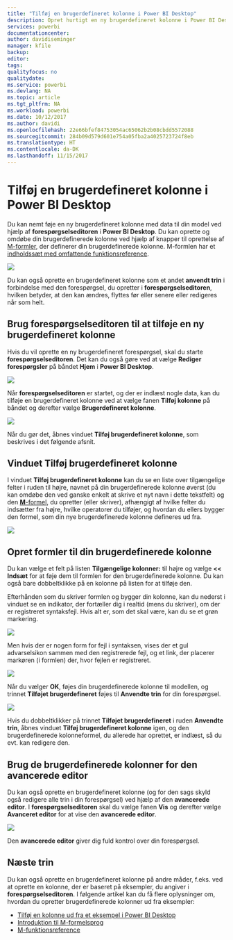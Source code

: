 ```yaml
---
title: "Tilføj en brugerdefineret kolonne i Power BI Desktop"
description: Opret hurtigt en ny brugerdefineret kolonne i Power BI Desktop
services: powerbi
documentationcenter: 
author: davidiseminger
manager: kfile
backup: 
editor: 
tags: 
qualityfocus: no
qualitydate: 
ms.service: powerbi
ms.devlang: NA
ms.topic: article
ms.tgt_pltfrm: NA
ms.workload: powerbi
ms.date: 10/12/2017
ms.author: davidi
ms.openlocfilehash: 22e66bfef84753054ac65062b2b08cbdd5572088
ms.sourcegitcommit: 284b09d579d601e754a05fba2a4025723724f8eb
ms.translationtype: HT
ms.contentlocale: da-DK
ms.lasthandoff: 11/15/2017
---
```

# <a name="add-a-custom-column-in-power-bi-desktop"></a>Tilføj en brugerdefineret kolonne i Power BI Desktop
Du kan nemt føje en ny brugerdefineret kolonne med data til din model ved hjælp af **forespørgselseditoren** i **Power BI Desktop**. Du kan oprette og omdøbe din brugerdefinerede kolonne ved hjælp af knapper til oprettelse af [M-formler](https://msdn.microsoft.com/library/mt270235.aspx), der definerer din brugerdefinerede kolonne. M-formlen har et [indholdssæt med omfattende funktionsreference](https://msdn.microsoft.com/library/mt779182.aspx). 

![](media/desktop-add-custom-column/add-custom-column_01.png)

Du kan også oprette en brugerdefineret kolonne som et andet **anvendt trin** i forbindelse med den forespørgsel, du opretter i **forespørgselseditoren**, hvilken betyder, at den kan ændres, flyttes før eller senere eller redigeres når som helt.

## <a name="use-query-editor-to-add-a-new-custom-column"></a>Brug forespørgselseditoren til at tilføje en ny brugerdefineret kolonne
Hvis du vil oprette en ny brugerdefineret forespørgsel, skal du starte **forespørgselseditoren**. Det kan du også gøre ved at vælge **Rediger forespørgsler** på båndet **Hjem** i **Power BI Desktop**.

![](media/desktop-add-custom-column/add-column-from-example_02.png)

Når **forespørgselseditoren** er startet, og der er indlæst nogle data, kan du tilføje en brugerdefineret kolonne ved at vælge fanen **Tilføj kolonne** på båndet og derefter vælge **Brugerdefineret kolonne**.

![](media/desktop-add-custom-column/add-custom-column_02.png)

Når du gør det, åbnes vinduet **Tilføj brugerdefineret kolonne**, som beskrives i det følgende afsnit.

## <a name="the-add-custom-column-window"></a>Vinduet Tilføj brugerdefineret kolonne
I vinduet **Tilføj brugerdefineret kolonne** kan du se en liste over tilgængelige felter i ruden til højre, navnet på din brugerdefinerede kolonne øverst (du kan omdøbe den ved ganske enkelt at skrive et nyt navn i dette tekstfelt) og den [**M**-formel](https://msdn.microsoft.com/library/mt779182.aspx), du opretter (eller skriver), afhængigt af hvilke felter du indsætter fra højre, hvilke operatorer du tilføjer, og hvordan du ellers bygger den formel, som din nye brugerdefinerede kolonne defineres ud fra. 

![](media/desktop-add-custom-column/add-custom-column_03.png)

## <a name="create-formulas-for-your-custom-column"></a>Opret formler til din brugerdefinerede kolonne
Du kan vælge et felt på listen **Tilgængelige kolonner:** til højre og vælge **<< Indsæt** for at føje dem til formlen for den brugerdefinerede kolonne. Du kan også bare dobbeltklikke på en kolonne på listen for at tilføje den.

Efterhånden som du skriver formlen og bygger din kolonne, kan du nederst i vinduet se en indikator, der fortæller dig i realtid (mens du skriver), om der er registreret syntaksfejl. Hvis alt er, som det skal være, kan du se et grøn markering.

![](media/desktop-add-custom-column/add-custom-column_04.png)

Men hvis der er nogen form for fejl i syntaksen, vises der et gul advarselsikon sammen med den registrerede fejl, og et link, der placerer markøren (i formlen) der, hvor fejlen er registreret.

![](media/desktop-add-custom-column/add-custom-column_05.png)

Når du vælger **OK**, føjes din brugerdefinerede kolonne til modellen, og trinnet **Tilføjet brugerdefineret** føjes til **Anvendte trin** for din forespørgsel.

![](media/desktop-add-custom-column/add-custom-column_06.png)

Hvis du dobbeltklikker på trinnet **Tilføjet brugerdefineret** i ruden **Anvendte trin**, åbnes vinduet **Tilføj brugerdefineret kolonne** igen, og den brugerdefinerede kolonneformel, du allerede har oprettet, er indlæst, så du evt. kan redigere den.

## <a name="using-the-advanced-editor-for-custom-columns"></a>Brug de brugerdefinerede kolonner for den avancerede editor
Du kan også oprette en brugerdefineret kolonne (og for den sags skyld også redigere alle trin i din forespørgsel) ved hjælp af den **avancerede editor**. I **forespørgselseditoren** skal du vælge fanen **Vis** og derefter vælge **Avanceret editor** for at vise den **avancerede editor**.

![](media/desktop-add-custom-column/add-custom-column_07.png)

Den **avancerede editor** giver dig fuld kontrol over din forespørgsel.

## <a name="next-steps"></a>Næste trin
Du kan også oprette en brugerdefineret kolonne på andre måder, f.eks. ved at oprette en kolonne, der er baseret på eksempler, du angiver i **forespørgselseditoren**. I følgende artikel kan du få flere oplysninger om, hvordan du opretter brugerdefinerede kolonner ud fra eksempler:

* [Tilføj en kolonne ud fra et eksempel i Power BI Desktop](desktop-add-column-from-example.md)
* [Introduktion til M-formelsprog](https://msdn.microsoft.com/library/mt270235.aspx)
* [M-funktionsreference](https://msdn.microsoft.com/library/mt779182.aspx)  

